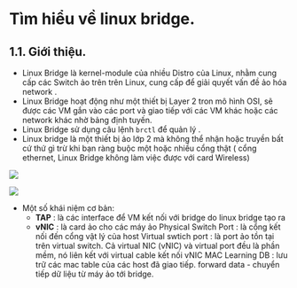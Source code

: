 # Tìm hiểu về linux bridge.

## 1.1. Giới thiệu.
- Linux Bridge là kernel-module của nhiều Distro của Linux, nhằm cung cấp các Switch ảo trên trên Linux, cung cấp để giải quyết vấn đề ảo hóa network .
- Linux Bridge hoạt động như một thiết bị Layer 2 tron mô hình OSI, sẽ được các VM gắn vào các port và giao tiếp với các VM khác hoặc các network khác nhờ bảng định tuyến.
- Linux Bridge sử dụng câu lệnh `brctl` để quản lý .
- Linux bridge là một thiết bị ảo lớp 2 mà không thể nhận hoặc truyền bất cứ thứ gì trừ khi bạn ràng buộc một hoặc nhiều cổng thật ( cổng ethernet, Linux Bridge không làm việc được với card Wireless)

![](https://i.imgur.com/6mU2pua.png)


![](https://i.imgur.com/T9fm2uV.png)

- Một số khái niệm cơ bản:
    - **TAP** : là các interface để VM kết nối với bridge do linux bridge tạo ra
    - **vNIC** : là card ảo cho các máy ảo
Physical Switch Port : là cổng kết nối đến cổng vật lý của host
Virtual swtich port : là port ảo tồn tại trên virtual switch. Cả virtual NIC (vNIC) và virtual port đều là phần mềm, nó liên kết với virtual cable kết nối vNIC
MAC Learning DB : lưu trữ các mac table của các host đã giao tiếp.
forward data - chuyển tiếp dữ liệu từ máy ảo tới bridge.
